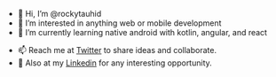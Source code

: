 - 👋 Hi, I’m @rockytauhid
- 👀 I’m interested in anything web or mobile development
- 🌱 I’m currently learning native android with kotlin, angular, and react
<!--- 💞️ I’m looking to collaborate --->
- 📫 Reach me at [Twitter](https://www.twitter.com/rockytauhid/) to share ideas and collaborate.
- 💼 Also at my [Linkedin](https://www.linkedin.com/in/rockytauhid/) for any interesting opportunity.
<!---
rockytauhid/rockytauhid is a ✨ special ✨ repository because its `README.md` (this file) appears on your GitHub profile.
You can click the Preview link to take a look at your changes.
--->

